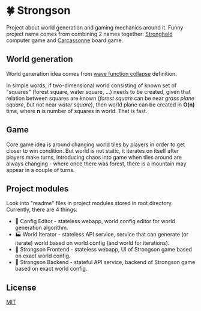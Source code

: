# 🍀 Strongson

Project about world generation and gaming mechanics around it. 
Funny project name comes from combining 2 names together: 
[Stronghold](https://en.wikipedia.org/wiki/Stronghold:_Crusader) computer game
and
[Carcassonne](https://en.wikipedia.org/wiki/Carcassonne_(board_game)) board game.

## World generation
World generation idea comes from [wave function collapse](https://en.wikipedia.org/wiki/Wave_function_collapse) definition.

In simple words, if two-dimensional world consisting of known set of "squares" (forest square, water square, ...) needs to be created, 
given that relation between squares are known (*forest square* can be near *grass plane square*, but not near *water square*),
then world plane can be created in **O(n)** time, where **n** is number of squares in world. That is fast.

## Game
Core game idea is around changing world tiles by players in order to get closer to win condition.
But world is not static, it iterates on itself after players make turns, introducing chaos into game when tiles around are always changing - 
where once there was forest, there is a mountain may appear in a couple of turns.

## Project modules

Look into "readme" files in project modules stored in root directory. Currently, there are 4 things:

* 🧱 Config Editor - stateless webapp, world config editor for world generation algorithm.
* 🏭 World Iterator - stateless API service, service that can generate (or iterate) world based on world config (and world for iterations).
* 🦜 Strongson Frontend - stateless webapp, UI of Strongson game based on exact world config.
* 🐢 Strongson Backend - stateful API service, backend of Strongson game based on exact world config.

## License
[MIT](https://mit-license.org/)